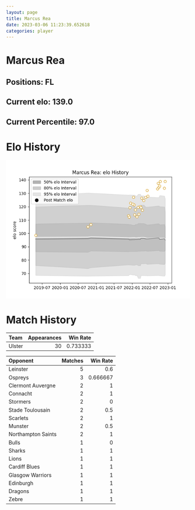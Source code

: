 ```yaml
---  
layout: page  
title: Marcus Rea  
date: 2023-03-06 11:23:39.652618  
categories: player  
---
```

# Marcus Rea

## Positions: FL

## Current elo: 139.0

## Current Percentile: 97.0

# Elo History


![elo history](history_MarcusRea.png)
# Match History


| Team   |   Appearances |   Win Rate |
|:-------|--------------:|-----------:|
| Ulster |            30 |   0.733333 |

| Opponent           |   Matches |   Win Rate |
|:-------------------|----------:|-----------:|
| Leinster           |         5 |   0.6      |
| Ospreys            |         3 |   0.666667 |
| Clermont Auvergne  |         2 |   1        |
| Connacht           |         2 |   1        |
| Stormers           |         2 |   0        |
| Stade Toulousain   |         2 |   0.5      |
| Scarlets           |         2 |   1        |
| Munster            |         2 |   0.5      |
| Northampton Saints |         2 |   1        |
| Bulls              |         1 |   0        |
| Sharks             |         1 |   1        |
| Lions              |         1 |   1        |
| Cardiff Blues      |         1 |   1        |
| Glasgow Warriors   |         1 |   1        |
| Edinburgh          |         1 |   1        |
| Dragons            |         1 |   1        |
| Zebre              |         1 |   1        |